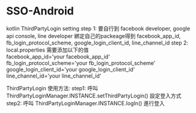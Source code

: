 # SSO-Android
kotlin ThirdPartyLogin setting
step 1:
要自行到 facebook developer, google api console, line developer 綁定自己的packeage得到
facebook_app_id, fb_login_protocol_scheme, google_login_client_id, line_channel_id
step 2:
local.properties 需要添加以下的值  
facebook_app_id='your facebook_app_id'  
fb_login_protocol_scheme='your fb_login_protocol_scheme'  
google_login_client_id='your google_login_client_id'  
line_channel_id='your line_channel_id'  

ThirdPartyLogin 使用方法:
step1: 呼叫 ThirdPartyLoginManager.INSTANCE.setThirdPartyLogin() 設定登入方式
step2: 呼叫 ThirdPartyLoginManager.INSTANCE.logIn() 進行登入
